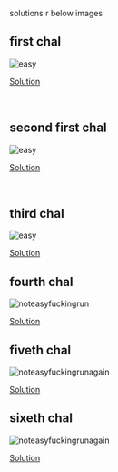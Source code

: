 solutions r below images
<br />

first chal
---------------------

![easy](../static/6447rev/easy1_ida.png)

[Solution](reversing1/)

<br />

second first chal
------------------

![easy](../static/6447rev/medium1_ida.png)

[Solution](reversing2/)

<br />


third chal
----------------------

![easy](../static/6447rev/medium2_ida.png)

[Solution](reversing3/)


fourth chal
----------------------------------

![noteasyfuckingrun](../static/6447rev/hard1_ida.png)

[Solution](reversing4/)


fiveth chal
----------------------------------

![noteasyfuckingrunagain](../static/6447rev/hard2_ida.png)

[Solution](reversing5/)


sixeth chal
----------------------------------

![noteasyfuckingrunagain](../static/6447rev/veryhard1_ida.png)

[Solution](reversing6/)
